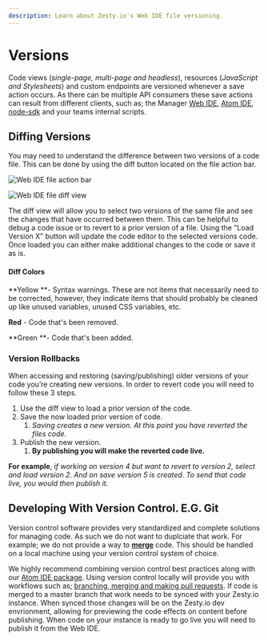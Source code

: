 ```yaml
---
description: Learn about Zesty.io's Web IDE file versioning.
---
```


# Versions

Code views (_single-page, multi-page and headless_), resources (_JavaScript and Stylesheets_) and custom endpoints are versioned whenever a save action occurs. As there can be multiple API consumers these save actions can result from different clients, such as; the Manager [Web IDE](https://zesty.org/services/manager-ui/editor), [Atom IDE](https://zesty.org/tools/atom-package), [node-sdk](https://zesty.org/tools/node-sdk) and your teams internal scripts.

## Diffing Versions

You may need to understand the difference between two versions of a code file. This can be done by using the diff button located on the file action bar.

![Web IDE file action bar](https://kfg6bckb.media.zestyio.com/09-action-bar.png)

![Web IDE file diff view](https://kfg6bckb.media.zestyio.com/08-diff-view.png)

The diff view will allow you to select two versions of the same file and see the changes that have occurred between them. This can be helpful to debug a code issue or to revert to a prior version of a file. Using the "Load Version X" button will update the code editor to the selected versions code. Once loaded you can either make additional changes to the code or save it as is.

#### Diff Colors

**Yellow **- Syntax warnings. These are not items that necessarily need to be corrected, however, they indicate items that should probably be cleaned up like unused variables, unused CSS variables, etc.&#x20;

**Red** - Code that's been removed.

**Green **- Code that's been added.

### Version Rollbacks

When accessing and restoring (saving/publishing) older versions of your code you’re creating new versions. In order to revert code you will need to follow these 3 steps.

1. Use the diff view to load a prior version of the code.
2. Save the now loaded prior version of code.&#x20;
   1. _Saving creates a new version. At this point you have reverted the files code._
3. Publish the new version.&#x20;
   1. **By publishing you will make the reverted code live.**

**For example**, _if working on version 4 but want to revert to version 2, select and load version 2. And on save version 5 is created. To send that code live, you would then publish it._

## Developing With Version Control. E.G. Git

Version control software provides very standardized and complete solutions for managing code. As such we do not want to duplciate that work. For example; we do not provide a way to [**merge**](https://help.github.com/en/github/collaborating-with-issues-and-pull-requests/addressing-merge-conflicts) code. This should be handled on a local machine using your version control system of choice.

We highly recommend combining version control best practices along with our [Atom IDE package](https://zesty.org/tools/atom-package). Using version control locally will provide you with workflows such as; [branching, merging and making pull requests](https://guides.github.com/introduction/flow/). If code is merged to a master branch that work needs to be synced with your Zesty.io instance. When synced those changes will be on the Zesty.io dev envrionment, allowing for previewing the code effects on content before publishing. When code on your instance is ready to go live you will need to publish it from the Web IDE.
